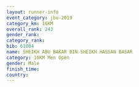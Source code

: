 ```yaml
---
layout: runner-info 
event_category: jbu-2019 
category_km: 16KM  
overall_rank: 243
gender_rank: 
category_rank: 
bib: 61004
name: SHEIKH ABU BAKAR BIN SHEIKH HASSAN BASAR
category: 16KM Men Open
gender: Male
finish_time: 
country: 
---
```

